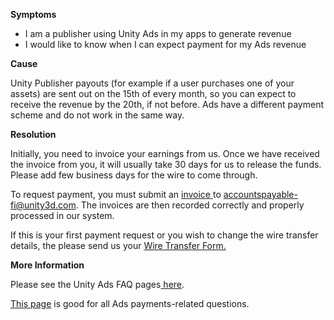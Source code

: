 
        

**Symptoms** 

*   I am a publisher using Unity Ads in my apps to generate revenue
*   I would like to know when I can expect payment for my Ads revenue

**Cause** 

Unity Publisher payouts (for example if a user purchases one of your assets) are sent out on the 15th of every month, so you can expect to receive the revenue by the 20th, if not before. Ads have a different payment scheme and do not work in the same way.

**Resolution** 

Initially, you need to invoice your earnings from us. Once we have received the invoice from you, it will usually take 30 days for us to release the funds. Please add few business days for the wire to come through.

To request payment, you must submit an [invoice ](https://secure.applifier.com/unityads/files/Invoice_example-UnityAds.xlsx)to [accountspayable-fi@unity3d.com](mailto:accountspayable-fi@unity3d.com). The invoices are then recorded correctly and properly processed in our system.

If this is your first payment request or you wish to change the wire transfer details, the please send us your [Wire Transfer Form.](https://static.applifier.com/unityads/files/WireTransferForm-UnityAds.pdf)

**More Information** 

Please see the Unity Ads FAQ pages[ here](http://unityads.unity3d.com/help/index).

[This page](http://unityads.unity3d.com/help/Frequently%20Asked%20Questions/faq-payments) is good for all Ads payments-related questions.

      